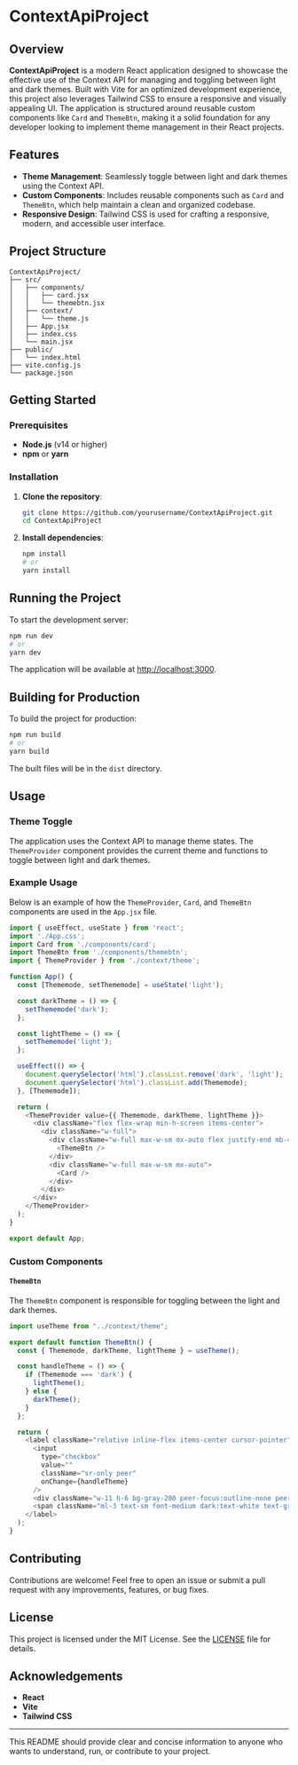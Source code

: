 # ContextApiProject

## Overview

**ContextApiProject** is a modern React application designed to showcase the effective use of the Context API for managing and toggling between light and dark themes. Built with Vite for an optimized development experience, this project also leverages Tailwind CSS to ensure a responsive and visually appealing UI. The application is structured around reusable custom components like `Card` and `ThemeBtn`, making it a solid foundation for any developer looking to implement theme management in their React projects.

## Features

- **Theme Management**: Seamlessly toggle between light and dark themes using the Context API.
- **Custom Components**: Includes reusable components such as `Card` and `ThemeBtn`, which help maintain a clean and organized codebase.
- **Responsive Design**: Tailwind CSS is used for crafting a responsive, modern, and accessible user interface.

## Project Structure

```plaintext
ContextApiProject/
├── src/
│   ├── components/
│   │   ├── card.jsx
│   │   └── themebtn.jsx
│   ├── context/
│   │   └── theme.js
│   ├── App.jsx
│   ├── index.css
│   └── main.jsx
├── public/
│   └── index.html
├── vite.config.js
└── package.json
```

## Getting Started

### Prerequisites

- **Node.js** (v14 or higher)
- **npm** or **yarn**

### Installation

1. **Clone the repository**:

   ```bash
   git clone https://github.com/yourusername/ContextApiProject.git
   cd ContextApiProject
   ```

2. **Install dependencies**:

   ```bash
   npm install
   # or
   yarn install
   ```

## Running the Project

To start the development server:

```bash
npm run dev
# or
yarn dev
```

The application will be available at [http://localhost:3000](http://localhost:3000).

## Building for Production

To build the project for production:

```bash
npm run build
# or
yarn build
```

The built files will be in the `dist` directory.

## Usage

### Theme Toggle

The application uses the Context API to manage theme states. The `ThemeProvider` component provides the current theme and functions to toggle between light and dark themes.

### Example Usage

Below is an example of how the `ThemeProvider`, `Card`, and `ThemeBtn` components are used in the `App.jsx` file.

```javascript
import { useEffect, useState } from 'react';
import './App.css';
import Card from './components/card';
import ThemeBtn from './components/themebtn';
import { ThemeProvider } from './context/theme';

function App() {
  const [Thememode, setThememode] = useState('light');

  const darkTheme = () => {
    setThememode('dark');
  };

  const lightTheme = () => {
    setThememode('light');
  };

  useEffect(() => {
    document.querySelector('html').classList.remove('dark', 'light');
    document.querySelector('html').classList.add(Thememode);
  }, [Thememode]);

  return (
    <ThemeProvider value={{ Thememode, darkTheme, lightTheme }}>
      <div className="flex flex-wrap min-h-screen items-center">
        <div className="w-full">
          <div className="w-full max-w-sm mx-auto flex justify-end mb-4">
            <ThemeBtn />
          </div>
          <div className="w-full max-w-sm mx-auto">
            <Card />
          </div>
        </div>
      </div>
    </ThemeProvider>
  );
}

export default App;
```

### Custom Components

#### `ThemeBtn`

The `ThemeBtn` component is responsible for toggling between the light and dark themes.

```javascript
import useTheme from "../context/theme";

export default function ThemeBtn() {
  const { Thememode, darkTheme, lightTheme } = useTheme();

  const handleTheme = () => {
    if (Thememode === 'dark') {
      lightTheme();
    } else {
      darkTheme();
    }
  };

  return (
    <label className="relative inline-flex items-center cursor-pointer">
      <input
        type="checkbox"
        value=""
        className="sr-only peer"
        onChange={handleTheme}
      />
      <div className="w-11 h-6 bg-gray-200 peer-focus:outline-none peer-focus:ring-4 peer-focus:ring-blue-300 dark:peer-focus:ring-blue-800 rounded-full peer dark:bg-gray-700 peer-checked:after:translate-x-full peer-checked:after:border-white after:content-[''] after:absolute after:top-[2px] after:left-[2px] after:bg-white after:border-gray-300 after:border after:rounded-full after:h-5 after:w-5 after:transition-all dark:border-gray-600  peer-checked:bg-blue-600"></div>
      <span className="ml-3 text-sm font-medium dark:text-white text-gray-900">Toggle Theme</span>
    </label>
  );
}
```

## Contributing

Contributions are welcome! Feel free to open an issue or submit a pull request with any improvements, features, or bug fixes.

## License

This project is licensed under the MIT License. See the [LICENSE](LICENSE) file for details.

## Acknowledgements

- **React**
- **Vite**
- **Tailwind CSS**

---

This README should provide clear and concise information to anyone who wants to understand, run, or contribute to your project.
